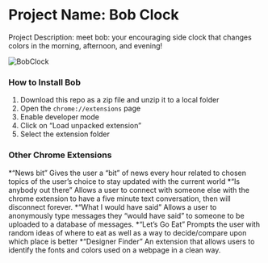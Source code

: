 # Project Name: Bob Clock
Project Description: meet bob: your encouraging side clock that changes colors in the morning, afternoon, and evening!

![BobClock](https://allywei.github.io/iml300/homepage_assets/BobClock.gif)

### How to Install Bob

1. Download this repo as a zip file and unzip it to a local folder
2. Open the `chrome://extensions` page
3. Enable developer mode
4. Click on “Load unpacked extension”
5. Select the extension folder

### Other Chrome Extensions
*“News bit” Gives the user a “bit” of news every hour related to chosen topics of the user’s choice to stay updated with the current world
*“Is anybody out there” Allows a user to connect with someone else with the chrome extension to have a five minute text conversation, then will disconnect forever.
*“What I would have said” Allows a user to anonymously type messages they “would have said” to someone to be uploaded to a database of messages. 
*“Let’s Go Eat” Prompts the user with random ideas of where to eat as well as a way to decide/compare upon which place is better
*“Designer Finder” An extension that allows users to identify the fonts and colors used on a webpage in a clean way.

